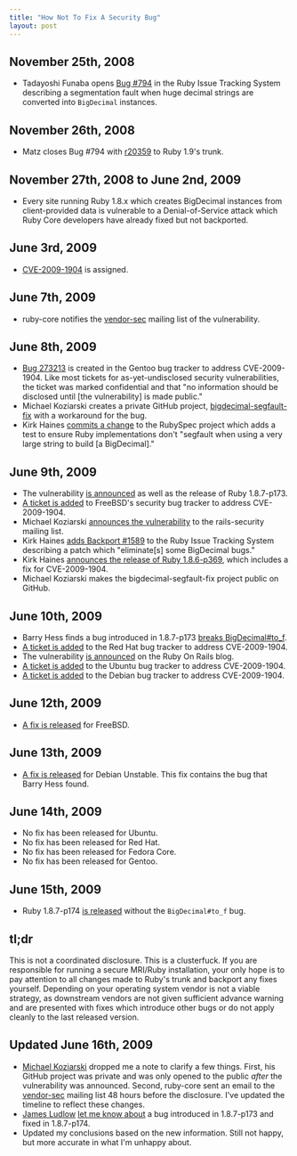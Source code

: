 ```yaml
--- 
title: "How Not To Fix A Security Bug"
layout: post
---
```


## November 25th, 2008

* Tadayoshi Funaba opens [Bug #794](http://redmine.ruby-lang.org/issues/show/794)
  in the Ruby Issue Tracking System describing a segmentation fault when huge 
  decimal strings are converted into `BigDecimal` instances.


## November 26th, 2008

* Matz closes Bug #794 with [r20359](http://redmine.ruby-lang.org/repositories/revision/ruby-19?rev=20359)
  to Ruby 1.9's trunk.


## November 27th, 2008 to June 2nd, 2009

* Every site running Ruby 1.8.x which creates BigDecimal instances from
  client-provided data is vulnerable to a Denial-of-Service attack which Ruby
  Core developers have already fixed but not backported.


## June 3rd, 2009

* [CVE-2009-1904](http://cve.mitre.org/cgi-bin/cvename.cgi?name=CVE-2009-1904)
  is assigned.


## June 7th, 2009

* ruby-core notifies the [vendor-sec](http://en.wikipedia.org/wiki/Vendor-sec) 
  mailing list of the vulnerability.

## June 8th, 2009

* [Bug 273213](http://bugs.gentoo.org/show_bug.cgi?id=273213) is created in
  the Gentoo bug tracker to address CVE-2009-1904. Like most tickets for
  as-yet-undisclosed security vulnerabilities, the ticket was marked
  confidential and that "no information should be disclosed until [the 
  vulnerability] is made public."
* Michael Koziarski creates a private GitHub project, [bigdecimal-segfault-fix](http://github.com/NZKoz/bigdecimal-segfault-fix/tree/master)
  with a workaround for the bug.
* Kirk Haines [commits a change](http://github.com/rubyspec/rubyspec/commit/95c0abbe07bf350f83d2454eb080b0bd315d59d4)
  to the RubySpec project which adds a test to ensure Ruby implementations 
  don't "segfault when using a very large string to build [a BigDecimal]."


## June 9th, 2009

* The vulnerability [is announced](http://www.ruby-lang.org/en/news/2009/06/09/dos-vulnerability-in-bigdecimal/) as well as the release of Ruby 1.8.7-p173.
* [A ticket is added](http://www.vuxml.org/freebsd/62e0fbe5-5798-11de-bb78-001cc0377035.html)
to FreeBSD's security bug tracker to address CVE-2009-1904.
* Michael Koziarski [announces the vulnerability](http://groups.google.com/group/rubyonrails-security/msg/fad60751e2b9b4f6?)
  to the rails-security mailing list.
* Kirk Haines [adds Backport #1589](http://redmine.ruby-lang.org/issues/show/1589)
  to the Ruby Issue Tracking System describing a patch which "eliminate[s] some
  BigDecimal bugs."
* Kirk Haines [announces the release of Ruby 1.8.6-p369](http://groups.google.com/group/comp.lang.ruby/browse_thread/thread/3106062ee1df078a/0625d1bd36da13db?lnk=raot&fwc=2), which includes a fix for CVE-2009-1904.
* Michael Koziarski makes the bigdecimal-segfault-fix project public on GitHub.


## June 10th, 2009

* Barry Hess finds a bug introduced in 1.8.7-p173 [breaks BigDecimal#to_f](http://www.getharvest.com/blog/2009/06/ruby-denial-of-service-patch-breaks-bigdecimal-to_f-method/).
* [A ticket is added](https://bugzilla.redhat.com/show_bug.cgi?id=504958) to
  the Red Hat bug tracker to address CVE-2009-1904.
* The vulnerability [is announced](http://weblog.rubyonrails.org/2009/6/10/dos-vulnerability-in-ruby/)
  on the Ruby On Rails blog.
* [A ticket is added](https://bugs.launchpad.net/ubuntu/+source/ruby1.8/+bug/385436) to
  the Ubuntu bug tracker to address CVE-2009-1904.
* [A ticket is added](http://bugs.debian.org/cgi-bin/bugreport.cgi?bug=532689)
  to the Debian bug tracker to address CVE-2009-1904.


## June 12th, 2009

* [A fix is released](http://www.freshports.org/commit.php?category=lang&port=ruby18&files=yes&message_id=200906122244.n5CMiug0080745@repoman.freebsd.org) for FreeBSD.


## June 13th, 2009

* [A fix is released](http://bugs.debian.org/cgi-bin/bugreport.cgi?bug=532689#20) for Debian Unstable. This fix contains the bug that Barry Hess found.


## June 14th, 2009

* No fix has been released for Ubuntu.
* No fix has been released for Red Hat.
* No fix has been released for Fedora Core.
* No fix has been released for Gentoo.


## June 15th, 2009
* Ruby 1.8.7-p174 [is released](http://www.ruby-forum.com/topic/189053#827091)
  without the `BigDecimal#to_f` bug.


## tl;dr

This is not a coordinated disclosure. This is a clusterfuck. If you are 
responsible for running a secure MRI/Ruby installation, your only hope is to pay
attention to all changes made to Ruby's trunk and backport any fixes yourself.
Depending on your operating system vendor is not a viable strategy, as 
downstream vendors are not given sufficient advance warning and are presented 
with fixes which introduce other bugs or do not apply cleanly to the last 
released version.


## Updated June 16th, 2009

* [Michael Koziarski](http://www.koziarski.net/) dropped me a note to clarify a 
  few things. First, his GitHub project was private and was only opened to the
  public *after* the vulnerability was announced. Second, ruby-core sent an 
  email to the [vendor-sec](http://en.wikipedia.org/wiki/Vendor-sec) mailing 
  list 48 hours before the disclosure. I've updated the timeline to reflect 
  these changes.
* [James Ludlow](http://twitter.com/jdludlow) [let me know about](http://twitter.com/jdludlow/status/2166873415)
  a bug introduced in 1.8.7-p173 and fixed in 1.8.7-p174.
* Updated my conclusions based on the new information. Still not happy, but more
  accurate in what I'm unhappy about.
